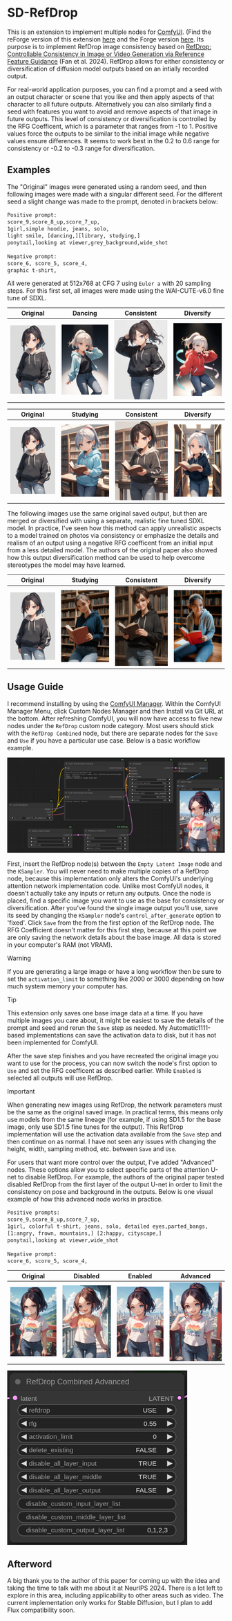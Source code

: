 # SD-RefDrop
This is an extension to implement multiple nodes for [ComfyUI](https://github.com/lllyasviel/stable-diffusion-webui-forge). (Find the reForge version of this extension [here](https://github.com/tocantrell/sd-refdrop) and the Forge version [here](https://github.com/tocantrell/sd-refdrop-forge). Its purpose is to implement RefDrop image consistency based on [RefDrop: Controllable Consistency in Image or Video Generation via Reference Feature Guidance](https://arxiv.org/abs/2405.17661) (Fan et al. 2024). RefDrop allows for either consistency or diversification of diffusion model outputs based on an intially recorded output. 

For real-world application purposes, you can find a prompt and a seed with an output character or scene that you like and then apply aspects of that character to all future outputs. Alternatively you can also similarly find a seed with features you want to avoid and remove aspects of that image in future outputs. This level of consistency or diversification is controlled by the RFG Coefficent, which is a parameter that ranges from -1 to 1. Positive values force the outputs to be similar to the initial image while negative values ensure differences. It seems to work best in the 0.2 to 0.6 range for consistency or -0.2 to -0.3 range for diversification.

## Examples
The "Original" images were generated using a random seed, and then following images were made with a singular different seed. For the different seed a slight change was made to the prompt, denoted in brackets below:
```
Positive prompt:
score_9,score_8_up,score_7_up,
1girl,simple hoodie, jeans, solo,
light smile, [dancing,][library, studying,]
ponytail,looking at viewer,grey_background,wide_shot

Negative prompt:
score_6, score_5, score_4,
graphic t-shirt,
```
All were generated at 512x768 at CFG 7 using `Euler a` with 20 sampling steps. For this first set, all images were made using the WAI-CUTE-v6.0 fine tune of SDXL.

|   Original |    Dancing | Consistent |  Diversify |
| ------------ | ------------ | ------------ | ------------ |
| ![Base](examples/base.png) | ![Dance Base](examples/dance_base.png) | ![Dance Merge](examples/dance_merge.png) | ![Dance Diff](examples/dance_diff.png) |

|   Original |   Studying | Consistent |  Diversify |
| ------------ | ------------ | ------------ | ------------ |
| ![Base](examples/base.png) | ![Studying Base](examples/studying_base.png) | ![Studying Merge](examples/studying_merge.png) | ![Studying Diff](examples/studying_diff.png) |

The following images use the same original saved output, but then are merged or diversified with using a separate, realistic fine tuned SDXL model. In practice, I've seen how this method can apply unrealistic aspects to a model trained on photos via consistency or emphasize the details and realism of an output using a negative RFG coefficent from an initial input from a less detailed model. The authors of the original paper also showed how this output diversification method can be used to help overcome stereotypes the model may have learned.

|   Original |   Studying | Consistent |  Diversify |
| ------------ | ------------ | ------------ | ------------ |
| ![Base](examples/base.png) | ![Real Base](examples/real_base.png) | ![Real Merge](examples/real_merge.png) | ![Real Diff](examples/real_diff.png) |

## Usage Guide
I recommend installing by using the [ComfyUI Manager](https://github.com/ltdrdata/ComfyUI-Manager). Within the ComfyUI Manager Menu, click Custom Nodes Manager and then Install via Git URL at the bottom. After refreshing ComfyUI, you will now have access to five new nodes under the `RefDrop` custom node category. Most users should stick with the `RefDrop Combined` node, but there are separate nodes for the `Save` and `Use` if you have a particular use case. Below is a basic workflow example.

![RefDrop node implementation example](examples/node_layout.png)

First, insert the RefDrop node(s) between the `Empty Latent Image` node and the `KSampler`. You will never need to make multiple copies of a RefDrop node, because this implementation only alters the ComfyUI's underlying attention network implementation code. Unlike most ComfyUI nodes, it doesn't actually take any inputs or return any outputs. Once the node is placed, find a specific image you want to use as the base for consistency or diversification. After you've found the single image output you'll use, save its seed by changing the `KSampler` node's `control_after_generate` option to 'fixed'. Click `Save` from the from the first option of the RefDrop node. The RFG Coefficient doesn't matter for this first step, because at this point we are only saving the network details about the base image. All data is stored in your computer's RAM (not VRAM).

> [!WARNING]
> If you are generating a large image or have a long workflow then be sure to set the `activation_limit` to something like 2000 or 3000 depending on how much system memory your computer has.

> [!TIP]
> This extension only saves one base image data at a time. If you have multiple images you care about, it might be easiest to save the details of the prompt and seed and rerun the `Save` step as needed. My Automatic1111-based implementations can save the activation data to disk, but it has not been implemented for ComfyUI.

After the save step finishes and you have recreated the original image you want to use for the process, you can now switch the node's first option to `Use` and set the RFG coefficent as described earlier. While `Enabled` is selected all outputs will use RefDrop.

> [!IMPORTANT]
> When generating new images using RefDrop, the network parameters must be the same as the original saved image. In practical terms, this means only use models from the same lineage (for example, if using SD1.5 for the base image, only use SD1.5 fine tunes for the output). This RefDrop implementation will use the activation data available from the `Save` step and then continue on as normal. I have not seen any issues with changing the height, width, sampling method, etc. between `Save` and `Use`.

For users that want more control over the output, I've added "Advanced" nodes. These options allow you to select specific parts of the attention U-net to disable RefDrop. For example, the authors of the original paper tested disabled RefDrop from the first layer of the output U-net in order to limit the consistency on pose and background in the outputs. Below is one visual example of how this advanced node works in practice.
```
Positive prompts:
score_9,score_8_up,score_7_up,
1girl, colorful t-shirt, jeans, solo, detailed eyes,parted_bangs,
[1:angry, frown, mountains,] [2:happy, cityscape,]
ponytail,looking at viewer,wide_shot

Negative prompt:
score_6, score_5, score_4,
```

|   Original |   Disabled | Enabled |  Advanced  |
| ------------ | ------------ | ------------ | ------------ |
| ![Base](examples/base_advanced.png) | ![Real Base](examples/happy_advanced_base.png) | ![Real Merge](examples/happy_advanced_merge.png) | ![Real Diff](examples/happy_advanced_tuned.png) |

![Advanced node settings](examples/advanced_node.png)

## Afterword
A big thank you to the author of this paper for coming up with the idea and taking the time to talk with me about it at NeurIPS 2024. There is a lot left to explore in this area, including applicability to other areas such as video. The current implementation only works for Stable Diffusion, but I plan to add Flux compatibility soon.
